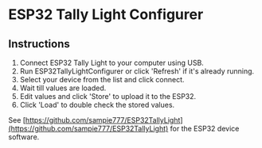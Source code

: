 # ESP32 Tally Light Configurer

## Instructions

1. Connect ESP32 Tally Light to your computer using USB.
1. Run ESP32TallyLightConfigurer or click 'Refresh' if it's already running.
1. Select your device from the list and click connect.
1. Wait till values are loaded.
1. Edit values and click 'Store' to upload it to the ESP32.
1. Click 'Load' to double check the stored values.

See [https://github.com/sampie777/ESP32TallyLight](https://github.com/sampie777/ESP32TallyLight) for the ESP32 device software.